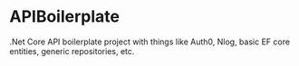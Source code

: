 # APIBoilerplate
 .Net Core API boilerplate project with things like Auth0, Nlog, basic EF core entities, generic repositories, etc.
